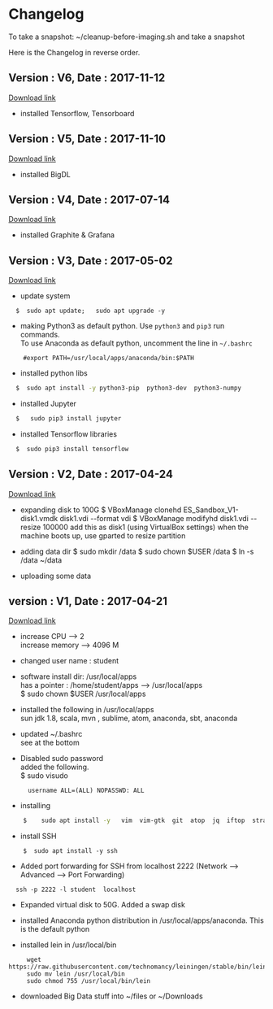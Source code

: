 # Changelog

To take a snapshot:
     ~/cleanup-before-imaging.sh
     and take a snapshot

Here is the Changelog in reverse order.

## Version : V6,  Date : 2017-11-12
[Download link](https://s3.amazonaws.com/elephantscale-public/sandbox/ES_Sandbox_v6.ova)
- installed Tensorflow, Tensorboard

## Version : V5,  Date : 2017-11-10
[Download link](https://s3.amazonaws.com/elephantscale-public/sandbox/ES_Sandbox_V5.ova)
- installed BigDL

## Version : V4,  Date : 2017-07-14
[Download link](https://s3.amazonaws.com/elephantscale-public/sandbox/ES_Sandbox_V4.ova)
- installed Graphite & Grafana

## Version : V3,  Date : 2017-05-02
[Download link](https://s3.amazonaws.com/elephantscale-public/sandbox/ES_Sandbox_V3.ova)
- update system
```
  $  sudo apt update;   sudo apt upgrade -y
```

- making Python3 as default python.  Use `python3` and `pip3`  run commands.  
To use Anaconda as default python, uncomment the line in  `~/.bashrc`
```
    #export PATH=/usr/local/apps/anaconda/bin:$PATH
```

- installed python libs
```bash
  $  sudo apt install -y python3-pip  python3-dev  python3-numpy
```

- installed Jupyter
```bash
  $   sudo pip3 install jupyter
```

- installed Tensorflow libraries
```bash
  $  sudo pip3 install tensorflow
```

## Version : V2,  Date : 2017-04-24
[Download link](https://s3.amazonaws.com/elephantscale-public/sandbox/ES_Sandbox_V2.ova)
- expanding disk to 100G
        $   VBoxManage clonehd  ES_Sandbox_V1-disk1.vmdk   disk1.vdi  --format vdi
        $   VBoxManage modifyhd disk1.vdi  --resize 100000
    add this as disk1 (using VirtualBox settings)
    when the machine boots up, use gparted  to resize partition

- adding data dir
    $  sudo mkdir /data
    $  sudo chown $USER /data
    $  ln -s /data  ~/data
- uploading some data


## version : V1,  Date : 2017-04-21
[Download link](https://s3.amazonaws.com/elephantscale-public/sandbox/ES_Sandbox_V1.ova)

- increase CPU --> 2  
increase memory --> 4096 M

- changed user name : student

- software install dir:  /usr/local/apps  
has a pointer :  /home/student/apps --> /usr/local/apps  
$   sudo   chown $USER  /usr/local/apps

- installed the following in /usr/local/apps  
    sun jdk 1.8,  scala, mvn ,  sublime, atom, anaconda, sbt, anaconda

- updated ~/.bashrc  
    see at the bottom

- Disabled sudo password  
added the following.  
$  sudo visudo

        username ALL=(ALL) NOPASSWD: ALL

- installing
```bash
    $    sudo apt install -y   vim  vim-gtk  git  atop  jq  iftop  strace sysstat
```

- install SSH  
```
    $  sudo apt install -y ssh
```

- Added port forwarding for SSH from localhost 2222   (Network --> Advanced --> Port Forwarding)
```
  ssh -p 2222 -l student  localhost
```

- Expanded virtual disk to 50G. Added a swap disk

- installed Anaconda python distribution in /usr/local/apps/anaconda.
This is the default python

- installed lein in /usr/local/bin
```
     wget https://raw.githubusercontent.com/technomancy/leiningen/stable/bin/lein
     sudo mv lein /usr/local/bin
     sudo chmod 755 /usr/local/bin/lein
```

- downloaded Big Data stuff into  ~/files  or ~/Downloads   

